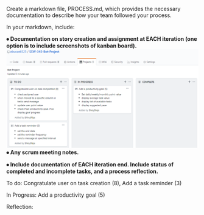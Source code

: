 Create a markdown file, PROCESS.md, which provides the necessary documentation to describe how your team followed your process.


In your markdown, include:

**⦁	Documentation on story creation and assignment at EACH iteration (one option is to include screenshots of kanban board).**
![Kanban Board 04/08/20](https://github.com/ebuczek525/SSW-345-Bot-Project/blob/master/345_bot_board.PNG)
**⦁	Any scrum meeting notes.**

**⦁	Include documentation of EACH iteration end. Include status of completed and incomplete tasks, and a process reflection.**

To do: Congratulate user on task creation (8), Add a task reminder (3)

In Progress: Add a productivity goal (5)

Reflection:

